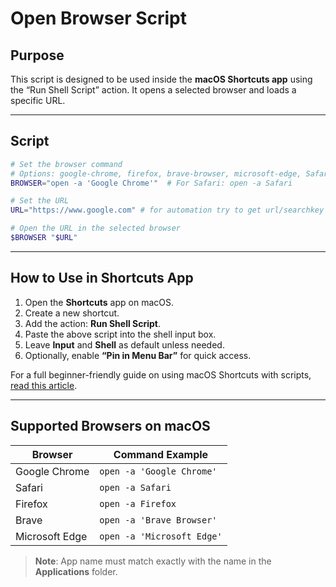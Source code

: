 # **Open Browser Script**

## **Purpose**

This script is designed to be used inside the **macOS Shortcuts app** using the “Run Shell Script” action. It opens a
selected browser and loads a specific URL.

---

## **Script**

```bash
# Set the browser command
# Options: google-chrome, firefox, brave-browser, microsoft-edge, Safari (use open -a Safari)
BROWSER="open -a 'Google Chrome'"  # For Safari: open -a Safari

# Set the URL
URL="https://www.google.com" # for automation try to get url/searchkey as input and pass it to here.

# Open the URL in the selected browser
$BROWSER "$URL"
```

---

## **How to Use in Shortcuts App**

1. Open the **Shortcuts** app on macOS.
2. Create a new shortcut.
3. Add the action: **Run Shell Script**.
4. Paste the above script into the shell input box.
5. Leave **Input** and **Shell** as default unless needed.
6. Optionally, enable **“Pin in Menu Bar”** for quick access.

For a full beginner-friendly guide on using macOS Shortcuts with
scripts, [read this article](https://kumaran-s.medium.com/macos-automations-using-shortcut-f8e19e41bc07).

---

## **Supported Browsers on macOS**

| Browser        | Command Example            |
|----------------|----------------------------|
| Google Chrome  | `open -a 'Google Chrome'`  |
| Safari         | `open -a Safari`           |
| Firefox        | `open -a Firefox`          |
| Brave          | `open -a 'Brave Browser'`  |
| Microsoft Edge | `open -a 'Microsoft Edge'` |

> **Note**: App name must match exactly with the name in the **Applications** folder.